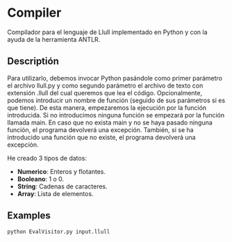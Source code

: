 # Compiler
Compilador para el lenguaje de Llull implementado en Python y con la ayuda de la herramienta ANTLR.

## Descriptión
Para utilizarlo, debemos invocar Python pasándole como primer parámetro el archivo llull.py y como segundo parámetro el archivo de texto con extensión .llull del cual
queremos que lea el código. Opcionalmente, podemos introducir un nombre de función (seguido de sus parámetros si es que tiene). De esta manera,
empezaremos la ejecución por la función introducida. Si no introducimos ninguna función se empezará por la función llamada main. En caso que no exista main y no se haya
pasado ninguna función, el programa devolverá una excepción. También, si se ha introducido una función que no existe, el programa devolverá una excepción.

He creado 3 tipos de datos:
- **Numerico**: Enteros y flotantes.
- **Booleano**: 1 o 0.
- **String**: Cadenas de caracteres.
- **Array**: Lista de elementos.


## Examples

```bash
python EvalVisitor.py input.llull
```